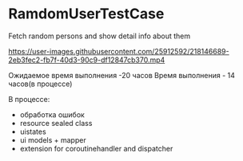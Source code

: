 # RamdomUserTestCase
Fetch random persons and show detail info about them



https://user-images.githubusercontent.com/25912592/218146689-2eb3fec2-fb7f-40d3-90c9-df12847cb370.mp4



Ожидаемое время выполнения -20 часов
Время выполнения - 14 часов(в процессе)

В процессе:
- обработка ошибок
- resource sealed class
- uistates
- ui models + mapper
- extension for coroutinehandler and dispatcher
